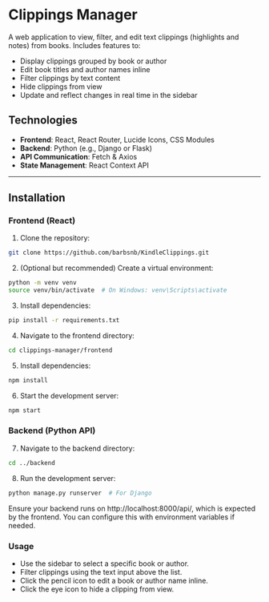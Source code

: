 # Clippings Manager

A web application to view, filter, and edit text clippings (highlights and notes) from books. Includes features to:

- Display clippings grouped by book or author
- Edit book titles and author names inline
- Filter clippings by text content
- Hide clippings from view
- Update and reflect changes in real time in the sidebar

## Technologies

- **Frontend**: React, React Router, Lucide Icons, CSS Modules
- **Backend**: Python (e.g., Django or Flask)
- **API Communication**: Fetch & Axios
- **State Management**: React Context API

---

## Installation

### Frontend (React)

1. Clone the repository:

```bash
git clone https://github.com/barbsnb/KindleClippings.git
```

2. (Optional but recommended) Create a virtual environment:

```bash
python -m venv venv
source venv/bin/activate  # On Windows: venv\Scripts\activate
```

3. Install dependencies:

```bash
pip install -r requirements.txt
```

4. Navigate to the frontend directory:

```bash
cd clippings-manager/frontend
```

5. Install dependencies:

```bash
npm install
```

6. Start the development server:

```bash
npm start
```

### Backend (Python API)

7. Navigate to the backend directory:

```bash
cd ../backend
```

8. Run the development server:

```bash
python manage.py runserver  # For Django
```

Ensure your backend runs on http://localhost:8000/api/, which is expected by the frontend. You can configure this with environment variables if needed.

### Usage
- Use the sidebar to select a specific book or author.
- Filter clippings using the text input above the list.
- Click the pencil icon to edit a book or author name inline.
- Click the eye icon to hide a clipping from view.